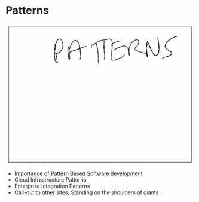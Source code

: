 # Patterns

![images/patterns.png](images/patterns.png)

* Importance of Pattern Based Software development
* Cloud Infrastructure Patterns
* Enterprise Integration Patterns
* Call-out to other sites, Standing on the shoulders of giants

